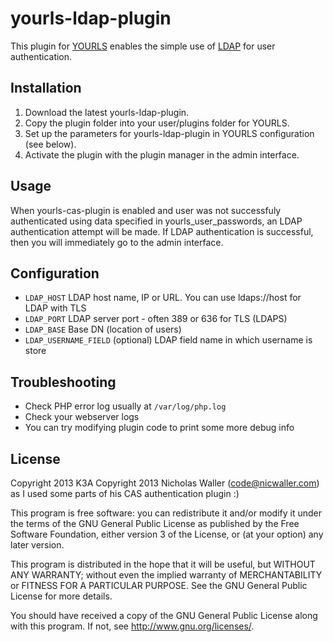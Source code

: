 yourls-ldap-plugin
==================

This plugin for [YOURLS](https://github.com/YOURLS/YOURLS) enables the simple use of [LDAP](http://en.wikipedia.org/wiki/Lightweight_Directory_Access_Protocol) for user authentication. 

Installation
------------
1. Download the latest yourls-ldap-plugin.
1. Copy the plugin folder into your user/plugins folder for YOURLS.
1. Set up the parameters for yourls-ldap-plugin in YOURLS configuration (see below).
1. Activate the plugin with the plugin manager in the admin interface.

Usage
-----
When yourls-cas-plugin is enabled and user was not successfuly authenticated using data specified in yourls_user_passwords, an LDAP authentication attempt will be made. If LDAP authentication is successful, then you will immediately go to the admin interface.

Configuration
-------------
  * `LDAP_HOST` LDAP host name, IP or URL. You can use ldaps://host for LDAP with TLS
  * `LDAP_PORT` LDAP server port - often 389 or 636 for TLS (LDAPS)
  * `LDAP_BASE` Base DN (location of users)
  * `LDAP_USERNAME_FIELD` (optional) LDAP field name in which username is store

Troubleshooting
---------------
  * Check PHP error log usually at `/var/log/php.log`
  * Check your webserver logs
  * You can try modifying plugin code to print some more debug info

License
-------
Copyright 2013 K3A 
Copyright 2013 Nicholas Waller (code@nicwaller.com) as I used some parts of his CAS authentication plugin :)

This program is free software: you can redistribute it and/or modify
it under the terms of the GNU General Public License as published by
the Free Software Foundation, either version 3 of the License, or
(at your option) any later version.

This program is distributed in the hope that it will be useful,
but WITHOUT ANY WARRANTY; without even the implied warranty of
MERCHANTABILITY or FITNESS FOR A PARTICULAR PURPOSE.  See the
GNU General Public License for more details.

You should have received a copy of the GNU General Public License
along with this program.  If not, see <http://www.gnu.org/licenses/>.
